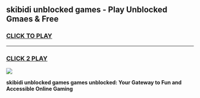 
## skibidi unblocked games - Play Unblocked Gmaes & Free
<h3>
<a href="https://news.freeplayer.one?title=skibidi_unblocked_games&ref=23F">CLICK TO PLAY</a></h3>
<hr>

<h3>
<a href="https://news.freeplayer.one?title=skibidi_unblocked_games&ref=23F">CLICK 2 PLAY</a>
  
</h3>

<a href="https://news.freeplayer.one?title=skibidi_unblocked_games&ref=23F/"><img src="https://clearcache.store/games.png"></a>


**skibidi unblocked games games unblocked: Your Gateway to Fun and Accessible Online Gaming**
